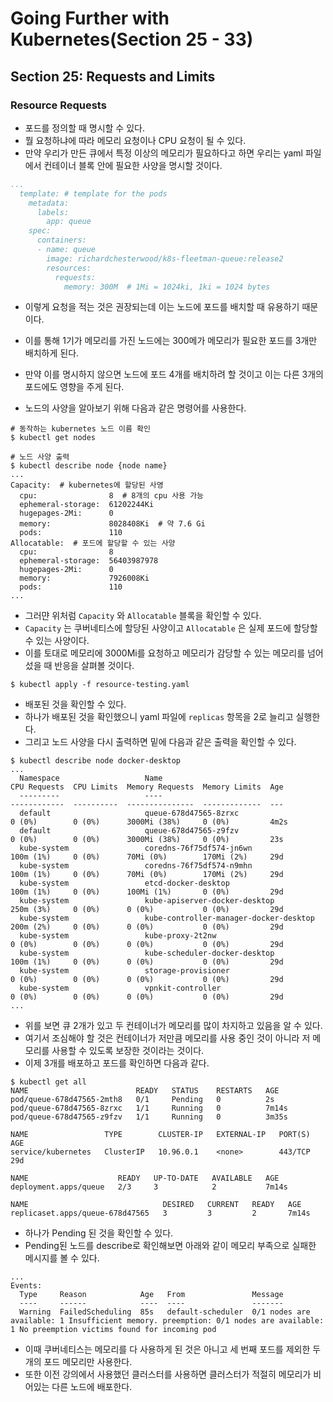 # Going Further with Kubernetes(Section 25 - 33)

## Section 25: Requests and Limits

### Resource Requests

- 포드를 정의할 때 명시할 수 있다.
- 뭘 요청하냐에 따라 메모리 요청이나 CPU 요청이 될 수 있다.
- 만약 우리가 만든 큐에서 특정 이상의 메모리가 필요하다고 하면 우리는 yaml 파일에서 컨테이너 블록 안에 필요한 사양을 명시할 것이다.

```yaml
...
  template: # template for the pods
    metadata:
      labels:
        app: queue
    spec:
      containers:
      - name: queue
        image: richardchesterwood/k8s-fleetman-queue:release2
        resources:
          requests:
            memory: 300M  # 1Mi = 1024ki, 1ki = 1024 bytes
```

- 이렇게 요청을 적는 것은 권장되는데 이는 노드에 포드를 배치할 때 유용하기 때문이다.
- 이를 통해 1기가 메모리를 가진 노드에는 300메가 메모리가 필요한 포드를 3개만 배치하게 된다.
- 만약 이를 명시하지 않으면 노드에 포드 4개를 배치하려 할 것이고 이는 다른 3개의 포드에도 영향을 주게 된다.

- 노드의 사양을 알아보기 위해 다음과 같은 명령어를 사용한다.

```Shell
# 동작하는 kubernetes 노드 이름 확인
$ kubectl get nodes
```

```Shell
# 노드 사양 출력
$ kubectl describe node {node name}
...
Capacity:  # kubernetes에 할당된 사영
  cpu:                8  # 8개의 cpu 사용 가능
  ephemeral-storage:  61202244Ki
  hugepages-2Mi:      0
  memory:             8028408Ki  # 약 7.6 Gi
  pods:               110
Allocatable:  # 포드에 할당할 수 있는 사양
  cpu:                8
  ephemeral-storage:  56403987978
  hugepages-2Mi:      0
  memory:             7926008Ki
  pods:               110
...
```

- 그러먄 위처럼 `Capacity` 와 `Allocatable` 블록을 확인할 수 있다.
- `Capacity` 는 쿠버네티스에 할당된 사양이고 `Allocatable` 은 실제 포드에 할당할 수 있는 사양이다.
- 이를 토대로 메모리에 3000Mi를 요청하고 메모리가 감당할 수 있는 메모리를 넘어섰을 때 반응을 살펴볼 것이다.

```Shell
$ kubectl apply -f resource-testing.yaml
```

- 배포된 것을 확인할 수 있다.
- 하나가 배포된 것을 확인했으니 yaml 파일에 `replicas` 항목을 2로 늘리고 실행한다.
- 그리고 노드 사양을 다시 출력하면 밑에 다음과 같은 출력을 확인할 수 있다.

```Shell
$ kubectl describe node docker-desktop
...
  Namespace                   Name                                      CPU Requests  CPU Limits  Memory Requests  Memory Limits  Age
  ---------                   ----                                      ------------  ----------  ---------------  -------------  ---
  default                     queue-678d47565-8zrxc                     0 (0%)        0 (0%)      3000Mi (38%)     0 (0%)         4m2s
  default                     queue-678d47565-z9fzv                     0 (0%)        0 (0%)      3000Mi (38%)     0 (0%)         23s
  kube-system                 coredns-76f75df574-jn6wn                  100m (1%)     0 (0%)      70Mi (0%)        170Mi (2%)     29d
  kube-system                 coredns-76f75df574-n9mhn                  100m (1%)     0 (0%)      70Mi (0%)        170Mi (2%)     29d
  kube-system                 etcd-docker-desktop                       100m (1%)     0 (0%)      100Mi (1%)       0 (0%)         29d
  kube-system                 kube-apiserver-docker-desktop             250m (3%)     0 (0%)      0 (0%)           0 (0%)         29d
  kube-system                 kube-controller-manager-docker-desktop    200m (2%)     0 (0%)      0 (0%)           0 (0%)         29d
  kube-system                 kube-proxy-2t2nw                          0 (0%)        0 (0%)      0 (0%)           0 (0%)         29d
  kube-system                 kube-scheduler-docker-desktop             100m (1%)     0 (0%)      0 (0%)           0 (0%)         29d
  kube-system                 storage-provisioner                       0 (0%)        0 (0%)      0 (0%)           0 (0%)         29d
  kube-system                 vpnkit-controller                         0 (0%)        0 (0%)      0 (0%)           0 (0%)         29d
...
```

- 위를 보면 큐 2개가 있고 두 컨테이너가 메모리를 많이 차지하고 있음을 알 수 있다.
- 여기서 조심해야 할 것은 컨테이너가 저만큼 메모리를 사용 중인 것이 아니라 저 메모리를 사용할 수 있도록 보장한 것이라는 것이다.
- 이제 3개를 배포하고 포드를 확인하면 다음과 같다.

```Shell
$ kubectl get all
NAME                        READY   STATUS    RESTARTS   AGE
pod/queue-678d47565-2mth8   0/1     Pending   0          2s
pod/queue-678d47565-8zrxc   1/1     Running   0          7m14s
pod/queue-678d47565-z9fzv   1/1     Running   0          3m35s

NAME                 TYPE        CLUSTER-IP   EXTERNAL-IP   PORT(S)   AGE
service/kubernetes   ClusterIP   10.96.0.1    <none>        443/TCP   29d

NAME                    READY   UP-TO-DATE   AVAILABLE   AGE
deployment.apps/queue   2/3     3            2           7m14s

NAME                              DESIRED   CURRENT   READY   AGE
replicaset.apps/queue-678d47565   3         3         2       7m14s
```

- 하나가 Pending 된 것을 확인할 수 있다.
- Pending된 노드를 describe로 확인해보면 아래와 같이 메모리 부족으로 실패한 메시지를 볼 수 있다.

```Shell
...
Events:
  Type     Reason            Age   From               Message
  ----     ------            ----  ----               -------
  Warning  FailedScheduling  85s   default-scheduler  0/1 nodes are available: 1 Insufficient memory. preemption: 0/1 nodes are available: 1 No preemption victims found for incoming pod
```

- 이때 쿠버네티스는 메모리를 다 사용하게 된 것은 아니고 세 번째 포드를 제외한 두 개의 포드 메모리만 사용한다.
- 또한 이전 강의에서 사용했던 클러스터를 사용하면 클러스터가 적절히 메모리가 비어있는 다른 노드에 배포한다.

